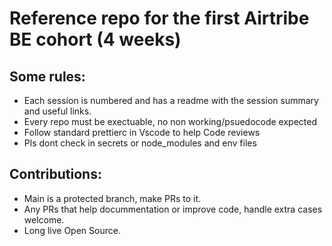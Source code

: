 # Reference repo for the first Airtribe BE cohort (4 weeks)

## Some rules:

- Each session is numbered and has a readme with the session summary and useful links.
- Every repo must be exectuable, no non working/psuedocode expected
- Follow standard prettierc in Vscode to help Code reviews
- Pls dont check in secrets or node_modules and env files

## Contributions:

- Main is a protected branch, make PRs to it.
- Any PRs that help docummentation or improve code, handle extra cases welcome.
- Long live Open Source.
